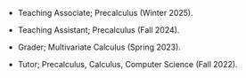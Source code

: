 - Teaching Associate; Precalculus (Winter 2025).

- Teaching Assistant; Precalculus (Fall 2024). 

- Grader; Multivariate Calculus (Spring 2023).

- Tutor; Precalculus, Calculus, Computer Science (Fall 2022).